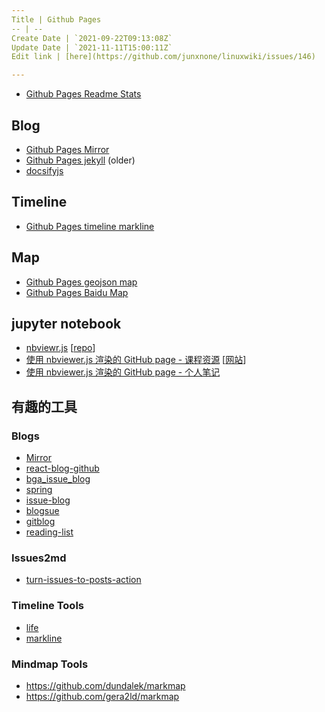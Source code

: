 ```yaml
---
Title | Github Pages
-- | --
Create Date | `2021-09-22T09:13:08Z`
Update Date | `2021-11-11T15:00:11Z`
Edit link | [here](https://github.com/junxnone/linuxwiki/issues/146)

---
```

- [Github Pages Readme Stats](./Github_Pages_Readme_Stats)

## Blog
- [Github Pages Mirror](./Github_Pages_Mirror)
- [Github Pages jekyll](./Github_Pages_jekyll) (older)
- [docsifyjs](/Github_Pages_docsify)

## Timeline
- [Github Pages timeline markline](./Github_Pages_timeline_markline)


## Map
- [Github Pages geojson map](./Github_Pages_geojson_map)
- [Github Pages Baidu Map](./Github_Pages_Baidu_Map)


## jupyter notebook

- [nbviewr.js](https://kokes.github.io/nbviewer.js/viewer.html) [[repo](https://github.com/kokes/nbviewer.js/)]
- [使用 nbviewer.js 渲染的 GitHub page - 课程资源](https://github.com/UIUC-iSchool-DataViz/is445_AOUAOG_fall2021) [[网站](https://uiuc-ischool-dataviz.github.io/is445_AOUAOG_fall2021/)]
- [使用 nbviewer.js 渲染的 GitHub page - 个人笔记](https://github.com/nagexiucai/MLA/)

## 有趣的工具

### Blogs

- [Mirror](https://github.com/LoeiFy/Mirror/tree/master)
- [react-blog-github](https://github.com/saadpasta/react-blog-github)
- [bga_issue_blog](https://github.com/bingoogolapple/bga_issue_blog)
- [spring](https://github.com/zhaoda/spring)
- [issue-blog](https://github.com/ttop5/issue-blog)
- [blogsue](https://github.com/CoderMing/blogsue)
- [gitblog](https://github.com/imuncle/gitblog)
- [reading-list](https://github.com/jwenjian/reading-list)

### Issues2md
- [turn-issues-to-posts-action](https://github.com/wayou/turn-issues-to-posts-action)

### Timeline Tools
- [life](https://github.com/cheeaun/life)
- [markline](https://github.com/hotoo/markline)

### Mindmap Tools
- https://github.com/dundalek/markmap
- https://github.com/gera2ld/markmap 
